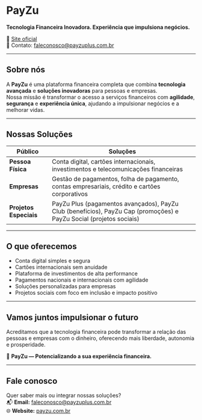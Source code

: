 # PayZu

**Tecnologia Financeira Inovadora. Experiência que impulsiona negócios.**

🔗 [Site oficial](http://payzu.com.br)  
📩 Contato: [faleconosco@payzuplus.com.br](mailto:faleconosco@payzuplus.com.br)

---

## Sobre nós

A **PayZu** é uma plataforma financeira completa que combina **tecnologia avançada** e **soluções inovadoras** para pessoas e empresas.  
Nossa missão é transformar o acesso a serviços financeiros com **agilidade**, **segurança** e **experiência única**, ajudando a impulsionar negócios e a melhorar vidas.

---

## Nossas Soluções

| Público               | Soluções                                                      |
|------------------------|----------------------------------------------------------------|
| **Pessoa Física**      | Conta digital, cartões internacionais, investimentos e telecomunicações financeiras |
| **Empresas**           | Gestão de pagamentos, folha de pagamento, contas empresariais, crédito e cartões corporativos |
| **Projetos Especiais** | PayZu Plus (pagamentos avançados), PayZu Club (benefícios), PayZu Cap (promoções) e PayZu Social (projetos sociais) |

---

## O que oferecemos

- Conta digital simples e segura
- Cartões internacionais sem anuidade
- Plataforma de investimentos de alta performance
- Pagamentos nacionais e internacionais com agilidade
- Soluções personalizadas para empresas
- Projetos sociais com foco em inclusão e impacto positivo

---

## Vamos juntos impulsionar o futuro

Acreditamos que a tecnologia financeira pode transformar a relação das pessoas e empresas com o dinheiro, oferecendo mais liberdade, autonomia e prosperidade.

🚀 **PayZu — Potencializando a sua experiência financeira.**

---

## Fale conosco

Quer saber mais ou integrar nossas soluções?  
📬 **Email:** [faleconosco@payzuplus.com.br](mailto:faleconosco@payzuplus.com.br)  
🌐 **Website:** [payzu.com.br](http://payzu.com.br)
